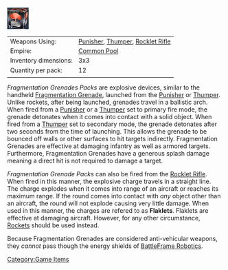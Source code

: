 ![](images/fragmentationgrenadepack.jpg "fragmentationgrenadepack.jpg")

|                       |                                                                                                                    |
| --------------------- | ------------------------------------------------------------------------------------------------------------------ |
| Weapons Using:        | [Punisher](Punisher.md "wikilink"), [Thumper](Thumper.md "wikilink"), [Rocklet Rifle](Rocklet_Rifle.md "wikilink") |
| Empire:               | [Common Pool](Common_Pool.md "wikilink")                                                                           |
| Inventory dimensions: | 3x3                                                                                                                |
| Quantity per pack:    | 12                                                                                                                 |
|                       |                                                                                                                    |

_Fragmentation Grenades Packs_ are explosive devices, similar to the
handheld [Fragmentation Grenade](Fragmentation_grenade.md "wikilink"),
launched from the [Punisher](Punisher.md "wikilink") or
[Thumper](Thumper.md "wikilink"). Unlike rockets, after being launched,
grenades travel in a ballistic arch. When fired from a
[Punisher](Punisher.md "wikilink") or a [Thumper](Thumper.md "wikilink") set
to primary fire mode, the grenade detonates when it comes into contact
with a solid object. When fired from a [Thumper](Thumper.md "wikilink") set
to secondary mode, the grenade detonates after two seconds from the time
of launching. This allows the grenade to be bounced off walls or other
surfaces to hit targets indirectly. Fragmentation Grenades are effective
at damaging infantry as well as armored targets. Furthermore,
Fragmentation Grenades have a generous splash damage meaning a direct
hit is not required to damage a target.

_Fragmentation Grenade Packs_ can also be fired from the [Rocklet
Rifle](Rocklet_Rifle.md "wikilink"). When fired in this manner, the
explosive charge travels in a straight line. The charge explodes when it
comes into range of an aircraft or reaches its maximum range. If the
round comes into contact with _any_ object other than an aircraft, the
round will not explode causing very little damage. When used in this
manner, the charges are refered to as **Flaklets**. Flaklets are
effective at damaging aircraft. However, for any other circumstance,
[Rockets](Rocket_Pod.md "wikilink") should be used instead.

Because Fragmentation Grenades are considered anti-vehicular weapons,
they _cannot_ pass though the energy shields of [BattleFrame
Robotics](BattleFrame_Robotics.md "wikilink").

[Category:Game Items](Category:Game_Items.md "wikilink")
